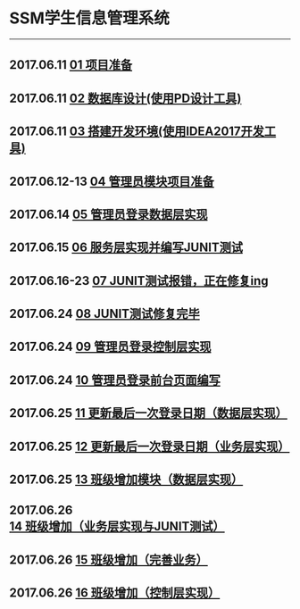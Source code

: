 # SSM学生信息管理系统  

---

## 2017.06.11 [01 项目准备](./docs/01Project_begin.md#eslint)  

## 2017.06.11 [02 数据库设计(使用PD设计工具)](./docs/02Database_design.md#eslint)  

## 2017.06.11 [03 搭建开发环境(使用IDEA2017开发工具)](./docs/03Build_environment.md#eslint)  

## 2017.06.12-13 [04 管理员模块项目准备](./docs/04Admin_begin.md#eslint)

## 2017.06.14 [05 管理员登录数据层实现](./docs/05Admin_login.md#eslint)

## 2017.06.15 [06 服务层实现并编写JUNIT测试](./docs/06Server_junit.md#eslint)

## 2017.06.16-23 [07 JUNIT测试报错，正在修复ing](./docs/07junit_error.md#eslint)

## 2017.06.24 [08 JUNIT测试修复完毕](#)

## 2017.06.24 [09 管理员登录控制层实现](./docs/09Admin_login_control.md#eslint)

## 2017.06.24 [10 管理员登录前台页面编写](./docs/10Admin_login_front_end.md#eslint)  

## 2017.06.25 [11 更新最后一次登录日期（数据层实现）](./docs/11update_last_login_date（data）.md#eslint)  

## 2017.06.25 [12 更新最后一次登录日期（业务层实现）](./docs/12update_last_login_date（bussiness）.md#eslint)  

## 2017.06.25 [13 班级增加模块（数据层实现）](./docs/13class_add（data）.md#eslint)  

## 2017.06.26 [14 班级增加（业务层实现与JUNIT测试）](./docs/14class_add（bussiness_and_junit）.md#eslint)  

## 2017.06.26 [15 班级增加（完善业务）](./docs/15class_add（Perfect_business）.md#eslint)  

## 2017.06.26 [16 班级增加（控制层实现）](./docs/16class_add_control.md#eslint)  
